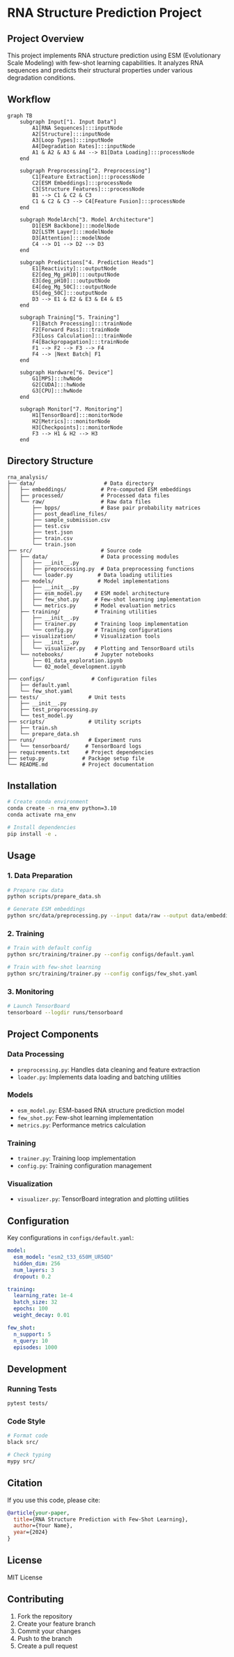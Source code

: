 # RNA Structure Prediction Project

## Project Overview
This project implements RNA structure prediction using ESM (Evolutionary Scale Modeling) with few-shot learning capabilities. It analyzes RNA sequences and predicts their structural properties under various degradation conditions.

## Workflow

```mermaid
graph TB
    subgraph Input["1. Input Data"]
        A1[RNA Sequences]:::inputNode
        A2[Structure]:::inputNode
        A3[Loop Types]:::inputNode
        A4[Degradation Rates]:::inputNode
        A1 & A2 & A3 & A4 --> B1[Data Loading]:::processNode
    end

    subgraph Preprocessing["2. Preprocessing"]
        C1[Feature Extraction]:::processNode
        C2[ESM Embeddings]:::processNode
        C3[Structure Features]:::processNode
        B1 --> C1 & C2 & C3
        C1 & C2 & C3 --> C4[Feature Fusion]:::processNode
    end

    subgraph ModelArch["3. Model Architecture"]
        D1[ESM Backbone]:::modelNode
        D2[LSTM Layer]:::modelNode
        D3[Attention]:::modelNode
        C4 --> D1 --> D2 --> D3
    end

    subgraph Predictions["4. Prediction Heads"]
        E1[Reactivity]:::outputNode
        E2[deg_Mg_pH10]:::outputNode
        E3[deg_pH10]:::outputNode
        E4[deg_Mg_50C]:::outputNode
        E5[deg_50C]:::outputNode
        D3 --> E1 & E2 & E3 & E4 & E5
    end

    subgraph Training["5. Training"]
        F1[Batch Processing]:::trainNode
        F2[Forward Pass]:::trainNode
        F3[Loss Calculation]:::trainNode
        F4[Backpropagation]:::trainNode
        F1 --> F2 --> F3 --> F4
        F4 --> |Next Batch| F1
    end

    subgraph Hardware["6. Device"]
        G1[MPS]:::hwNode
        G2[CUDA]:::hwNode
        G3[CPU]:::hwNode
    end

    subgraph Monitor["7. Monitoring"]
        H1[TensorBoard]:::monitorNode
        H2[Metrics]:::monitorNode
        H3[Checkpoints]:::monitorNode
        F3 --> H1 & H2 --> H3
    end
```

## Directory Structure
```
rna_analysis/
├── data/                      # Data directory
│   ├── embeddings/           # Pre-computed ESM embeddings
│   ├── processed/            # Processed data files
│   └── raw/                  # Raw data files
│       ├── bpps/             # Base pair probability matrices
│       ├── post_deadline_files/
│       ├── sample_submission.csv
│       ├── test.csv
│       ├── test.json
│       ├── train.csv
│       └── train.json
├── src/                      # Source code
│   ├── data/                 # Data processing modules
│   │   ├── __init__.py
│   │   ├── preprocessing.py  # Data preprocessing functions
│   │   └── loader.py        # Data loading utilities
│   ├── models/              # Model implementations
│   │   ├── __init__.py
│   │   ├── esm_model.py    # ESM model architecture
│   │   ├── few_shot.py     # Few-shot learning implementation
│   │   └── metrics.py      # Model evaluation metrics
│   ├── training/           # Training utilities
│   │   ├── __init__.py
│   │   ├── trainer.py      # Training loop implementation
│   │   └── config.py       # Training configurations
│   ├── visualization/      # Visualization tools
│   │   ├── __init__.py
│   │   └── visualizer.py   # Plotting and TensorBoard utils
│   └── notebooks/          # Jupyter notebooks
│       ├── 01_data_exploration.ipynb
│       └── 02_model_development.ipynb
│
├── configs/               # Configuration files
│   ├── default.yaml
│   └── few_shot.yaml
├── tests/                # Unit tests
│   ├── __init__.py
│   ├── test_preprocessing.py
│   └── test_model.py
├── scripts/              # Utility scripts
│   ├── train.sh
│   └── prepare_data.sh
├── runs/                 # Experiment runs
│   └── tensorboard/     # TensorBoard logs
├── requirements.txt     # Project dependencies
├── setup.py            # Package setup file
└── README.md           # Project documentation
```

## Installation
```bash
# Create conda environment
conda create -n rna_env python=3.10
conda activate rna_env

# Install dependencies
pip install -e .
```

## Usage

### 1. Data Preparation
```bash
# Prepare raw data
python scripts/prepare_data.sh

# Generate ESM embeddings
python src/data/preprocessing.py --input data/raw --output data/embeddings
```

### 2. Training
```bash
# Train with default config
python src/training/trainer.py --config configs/default.yaml

# Train with few-shot learning
python src/training/trainer.py --config configs/few_shot.yaml
```

### 3. Monitoring
```bash
# Launch TensorBoard
tensorboard --logdir runs/tensorboard
```

## Project Components

### Data Processing
- `preprocessing.py`: Handles data cleaning and feature extraction
- `loader.py`: Implements data loading and batching utilities

### Models
- `esm_model.py`: ESM-based RNA structure prediction model
- `few_shot.py`: Few-shot learning implementation
- `metrics.py`: Performance metrics calculation

### Training
- `trainer.py`: Training loop implementation
- `config.py`: Training configuration management

### Visualization
- `visualizer.py`: TensorBoard integration and plotting utilities

## Configuration

Key configurations in `configs/default.yaml`:
```yaml
model:
  esm_model: "esm2_t33_650M_UR50D"
  hidden_dim: 256
  num_layers: 3
  dropout: 0.2

training:
  learning_rate: 1e-4
  batch_size: 32
  epochs: 100
  weight_decay: 0.01

few_shot:
  n_support: 5
  n_query: 10
  episodes: 1000
```
## Development

### Running Tests
```bash
pytest tests/
```

### Code Style
```bash
# Format code
black src/

# Check typing
mypy src/
```

## Citation
If you use this code, please cite:
```bibtex
@article{your-paper,
  title={RNA Structure Prediction with Few-Shot Learning},
  author={Your Name},
  year={2024}
}
```

## License
MIT License

## Contributing
1. Fork the repository
2. Create your feature branch
3. Commit your changes
4. Push to the branch
5. Create a pull request
